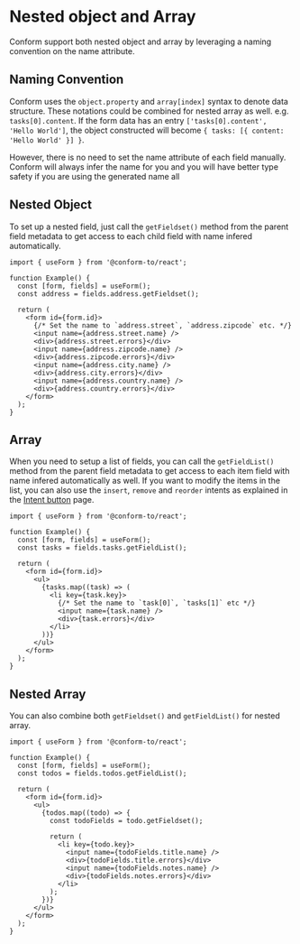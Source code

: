 # Nested object and Array

Conform support both nested object and array by leveraging a naming convention on the name attribute.

## Naming Convention

Conform uses the `object.property` and `array[index]` syntax to denote data structure. These notations could be combined for nested array as well. e.g. `tasks[0].content`. If the form data has an entry `['tasks[0].content', 'Hello World']`, the object constructed will become `{ tasks: [{ content: 'Hello World' }] }`.

However, there is no need to set the name attribute of each field manually. Conform will always infer the name for you and you will have better type safety if you are using the generated name all

## Nested Object

To set up a nested field, just call the `getFieldset()` method from the parent field metadata to get access to each child field with name infered automatically.

```tsx
import { useForm } from '@conform-to/react';

function Example() {
  const [form, fields] = useForm();
  const address = fields.address.getFieldset();

  return (
    <form id={form.id}>
      {/* Set the name to `address.street`, `address.zipcode` etc. */}
      <input name={address.street.name} />
      <div>{address.street.errors}</div>
      <input name={address.zipcode.name} />
      <div>{address.zipcode.errors}</div>
      <input name={address.city.name} />
      <div>{address.city.errors}</div>
      <input name={address.country.name} />
      <div>{address.country.errors}</div>
    </form>
  );
}
```

## Array

When you need to setup a list of fields, you can call the `getFieldList()` method from the parent field metadata to get access to each item field with name infered automatically as well. If you want to modify the items in the list, you can also use the `insert`, `remove` and `reorder` intents as explained in the [Intent button](./intent-button.md#insert-remove-and-reorder-intents) page.

```tsx
import { useForm } from '@conform-to/react';

function Example() {
  const [form, fields] = useForm();
  const tasks = fields.tasks.getFieldList();

  return (
    <form id={form.id}>
      <ul>
        {tasks.map((task) => (
          <li key={task.key}>
            {/* Set the name to `task[0]`, `tasks[1]` etc */}
            <input name={task.name} />
            <div>{task.errors}</div>
          </li>
        ))}
      </ul>
    </form>
  );
}
```

## Nested Array

You can also combine both `getFieldset()` and `getFieldList()` for nested array.

```tsx
import { useForm } from '@conform-to/react';

function Example() {
  const [form, fields] = useForm();
  const todos = fields.todos.getFieldList();

  return (
    <form id={form.id}>
      <ul>
        {todos.map((todo) => {
          const todoFields = todo.getFieldset();

          return (
            <li key={todo.key}>
              <input name={todoFields.title.name} />
              <div>{todoFields.title.errors}</div>
              <input name={todoFields.notes.name} />
              <div>{todoFields.notes.errors}</div>
            </li>
          );
        })}
      </ul>
    </form>
  );
}
```
